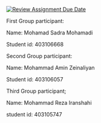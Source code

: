 [![Review Assignment Due Date](https://classroom.github.com/assets/deadline-readme-button-22041afd0340ce965d47ae6ef1cefeee28c7c493a6346c4f15d667ab976d596c.svg)](https://classroom.github.com/a/iDQJgb-p)

First Group participant: 

Name: Mohamad Sadra Mohamadi

Student id: 403106668

Second Group participant: 

Name: Mohammad Amin Zeinaliyan

Student id: 403106057

Third Group participant;

Name: Mohammad Reza Iranshahi

student id: 403105747
